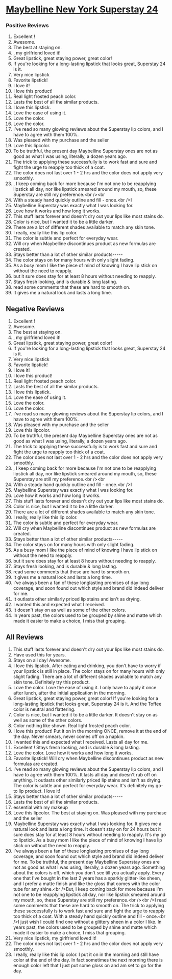 # [Maybelline New York Superstay 24](https://products.checkmycream.com/products/Maybelline-New-York-Superstay-24.html)

### Positive Reviews

<ol>
      <li>Excellent !  </li>
      <li>Awesome.</li>
      <li>The best at staying on.  </li>
      <li>, my girlfriend loved it!</li>
      <li>Great lipstick, great staying power, great color!</li>
      <li>If you&#x27;re looking for a long-lasting lipstick that looks great, Superstay 24 is it.</li>
      <li>Very nice lipstick</li>
      <li>Favorite lipstick!  </li>
      <li>I love it!</li>
      <li>I love this product!  </li>
      <li>Real light frosted peach color.</li>
      <li>Lasts the best of all the similar products.</li>
      <li>I love this lipstick.  </li>
      <li>Love the ease of using it.  </li>
      <li>Love the color.</li>
      <li>Love the color.  </li>
      <li>I&#x27;ve read so many glowing reviews about the Superstay lip colors, and I have to agree with them 100%.</li>
      <li>Was pleased with my purchase and the seller</li>
      <li>Love this lipcolor.  </li>
      <li>To be truthful, the present day Maybelline Superstay ones are not as good as what I was using, literally, a dozen years ago.</li>
      <li>The trick to applying these successfully is to work fast and sure and fight the urge to reapply too thick of a coat.</li>
      <li>The color does not last over 1 - 2 hrs and the color does not apply very smoothly.</li>
      <li>, I keep coming back for more because I&#x27;m not one to be reapplying lipstick all day, nor like lipstick smeared around my mouth, so, these Superstay are still my preference.&lt;br /&gt;&lt;br</li>
      <li>With a steady hand quickly outline and fill - once.&lt;br /&gt;I</li>
      <li>Maybelline Superstay was exactly what I was looking for.  </li>
      <li>Love how it works and how long it works.</li>
      <li>This stuff lasts forever and doesn&#x27;t dry out your lips like most stains do.</li>
      <li>Color is nice, but I wanted it to be a little darker.</li>
      <li>There are a lot of different shades available to match any skin tone.  </li>
      <li>I really, really like this lip color.  </li>
      <li>The color is subtle and perfect for everyday wear.</li>
      <li>Will cry when Maybelline discontinues product as new formulas are created.</li>
      <li>Stays better than a lot of other similar products-----</li>
      <li>The color stays on for many hours with only slight fading.  </li>
      <li>As a busy mom I like the piece of mind of knowing I have lip stick on without the need to reapply.</li>
      <li>but it sure does stay for at least 8 hours without needing to reapply.</li>
      <li>Stays fresh looking, and is durable &amp; long lasting.</li>
      <li>read some comments that these are hard to smooth on.</li>
      <li>It gives me a natural look and lasts a long time.</li>
</ol>


<h2>Negative Reviews</h2>
<ol>
<li> Excellent !  </li>
<li> Awesome.</li>
<li> The best at staying on.  </li>
<li> , my girlfriend loved it!</li>
<li> Great lipstick, great staying power, great color!</li>
<li> If you&#x27;re looking for a long-lasting lipstick that looks great, Superstay 24 is it.</li>
<li> Very nice lipstick</li>
<li> Favorite lipstick!  </li>
<li> I love it!</li>
<li> I love this product!  </li>
<li> Real light frosted peach color.</li>
<li> Lasts the best of all the similar products.</li>
<li> I love this lipstick.  </li>
<li> Love the ease of using it.  </li>
<li> Love the color.</li>
<li> Love the color.  </li>
<li> I&#x27;ve read so many glowing reviews about the Superstay lip colors, and I have to agree with them 100%.</li>
<li> Was pleased with my purchase and the seller</li>
<li> Love this lipcolor.  </li>
<li> To be truthful, the present day Maybelline Superstay ones are not as good as what I was using, literally, a dozen years ago.</li>
<li> The trick to applying these successfully is to work fast and sure and fight the urge to reapply too thick of a coat.</li>
<li> The color does not last over 1 - 2 hrs and the color does not apply very smoothly.</li>
<li> , I keep coming back for more because I&#x27;m not one to be reapplying lipstick all day, nor like lipstick smeared around my mouth, so, these Superstay are still my preference.&lt;br /&gt;&lt;br</li>
<li> With a steady hand quickly outline and fill - once.&lt;br /&gt;I</li>
<li> Maybelline Superstay was exactly what I was looking for.  </li>
<li> Love how it works and how long it works.</li>
<li> This stuff lasts forever and doesn&#x27;t dry out your lips like most stains do.</li>
<li> Color is nice, but I wanted it to be a little darker.</li>
<li> There are a lot of different shades available to match any skin tone.  </li>
<li> I really, really like this lip color.  </li>
<li> The color is subtle and perfect for everyday wear.</li>
<li> Will cry when Maybelline discontinues product as new formulas are created.</li>
<li> Stays better than a lot of other similar products-----</li>
<li> The color stays on for many hours with only slight fading.  </li>
<li> As a busy mom I like the piece of mind of knowing I have lip stick on without the need to reapply.</li>
<li> but it sure does stay for at least 8 hours without needing to reapply.</li>
<li> Stays fresh looking, and is durable &amp; long lasting.</li>
<li> read some comments that these are hard to smooth on.</li>
<li> It gives me a natural look and lasts a long time.</li>
<li> I&#x27;ve always been a fan of these longlasting promises of day long coverage, and soon found out which style and brand did indeed deliver for me.</li>
<li> It outlasts other similarly priced lip stains and isn&#x27;t as drying.</li>
<li> I wanted this and expected what I received.</li>
<li> It doesn&#x27;t stay on as well as some of the other colors.</li>
<li> In years past, the colors used to be grouped by shine and matte which made it easier to make a choice, I miss that grouping.</li>
</ol>

<h2>All Reviews</h2>

<ol>
    <li> This stuff lasts forever and doesn&#x27;t dry out your lips like most stains do.</li>
    <li> Have used this for years.</li>
    <li> Stays on all day!  Awesome.</li>
    <li> I love this lipstick.  After eating and drinking, you don&#x27;t have to worry if your lipstick is still in place.  The color stays on for many hours with only slight fading.  There are a lot of different shades available to match any skin tone.  Definitely try this product.</li>
    <li> Love the color.  Love the ease of using it.  I only have to apply it once after lunch, after the initial application in the morning.</li>
    <li> Great lipstick, great staying power, great color! If you&#x27;re looking for a long-lasting lipstick that looks great, Superstay 24 is it. And the Toffee color is neutral and flattering.</li>
    <li> Color is nice, but I wanted it to be a little darker. It doesn&#x27;t stay on as well as some of the other colors.</li>
    <li> Color nothing like shown. Real light frosted peach color.</li>
    <li> I love this product!  Put it on in the morning ONCE, remove it at the end of the day.  Never smears, never comes off on a napkin.</li>
    <li> I wanted this and expected what I received. Lasts all day for me.</li>
    <li> Excellent !  Stays fresh looking, and is durable &amp; long lasting.</li>
    <li> Love the color. Love how it works and how long it works.</li>
    <li> Favorite lipstick!  Will cry when Maybelline discontinues product as new formulas are created.</li>
    <li> I&#x27;ve read so many glowing reviews about the Superstay lip colors, and I have to agree with them 100%. It lasts all day and doesn&#x27;t rub off on anything. It outlasts other similarly priced lip stains and isn&#x27;t as drying. The color is subtle and perfect for everyday wear. It&#x27;s definitely my go-to lip product. I love it!</li>
    <li> Stays better than a lot of other similar products-----</li>
    <li> Lasts the best of all the similar products.</li>
    <li> essential  with  my makeup</li>
    <li> Love this lipcolor.  The best at staying on.  Was pleased with my purchase and the seller</li>
    <li> Maybelline Superstay was exactly what I was looking for.  It gives me a natural look and lasts a long time. It doesn&#x27;t stay on for 24 hours but it sure does stay for at least 8 hours without needing to reapply. It&#x27;s my go to lipstick. As a busy mom I like the piece of mind of knowing I have lip stick on without the need to reapply.</li>
    <li> I&#x27;ve always been a fan of these longlasting promises of day long coverage, and soon found out which style and brand did indeed deliver for me. To be truthful, the present day Maybelline Superstay ones are not as good as what I was using, literally, a dozen years ago. Something about the colors is off, which you don&#x27;t see till you actually apply. Every one that I&#x27;ve bought in the last 2 years has a sparkly glitter-like sheen, and I prefer a matte finish and like the gloss that comes with the color tube for any shine.&lt;br /&gt;But, I keep coming back for more because I&#x27;m not one to be reapplying lipstick all day, nor like lipstick smeared around my mouth, so, these Superstay are still my preference.&lt;br /&gt;&lt;br /&gt;I read some comments that these are hard to smooth on. The trick to applying these successfully is to work fast and sure and fight the urge to reapply too thick of a coat. With a steady hand quickly outline and fill - once.&lt;br /&gt;I just wish I could find one without a glittery sheen in a color I like. In years past, the colors used to be grouped by shine and matte which made it easier to make a choice, I miss that grouping.</li>
    <li> Very nice lipstick, my girlfriend loved it!</li>
    <li> The color does not last over 1 - 2 hrs and the color does not apply very smoothly.</li>
    <li> I really, really like this lip color.  I put it on in the morning and still have color at the end of the day.  In fact sometimes the next morning there is enough color left that I just put some gloss on and am set to go for the day.</li>
</ol>




